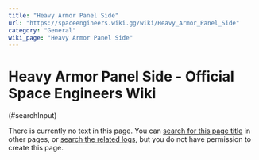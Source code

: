 ```yaml
---
title: "Heavy Armor Panel Side"
url: "https://spaceengineers.wiki.gg/wiki/Heavy_Armor_Panel_Side"
category: "General"
wiki_page: "Heavy Armor Panel Side"
---
```


# Heavy Armor Panel Side - Official Space Engineers Wiki

(#searchInput)

There is currently no text in this page. You can [search for this page title](https://spaceengineers.wiki.gg/wiki/Special:Search/Heavy_Armor_Panel_Side "Special:Search/Heavy Armor Panel Side") in other pages, or [search the related logs](https://spaceengineers.wiki.gg/wiki/Special:Log?page=Heavy_Armor_Panel_Side), but you do not have permission to create this page.
